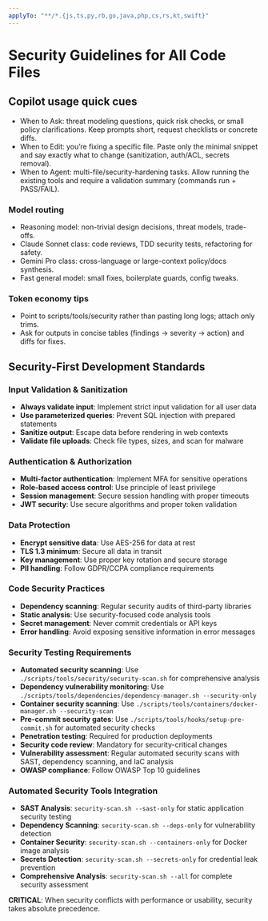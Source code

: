 ```yaml
---
applyTo: "**/*.{js,ts,py,rb,go,java,php,cs,rs,kt,swift}"
---
```


# Security Guidelines for All Code Files

## Copilot usage quick cues

- When to Ask: threat modeling questions, quick risk checks, or small policy clarifications.
  Keep prompts short, request checklists or concrete diffs.
- When to Edit: you’re fixing a specific file. Paste only the minimal snippet and say
  exactly what to change (sanitization, auth/ACL, secrets removal).
- When to Agent: multi-file/security-hardening tasks. Allow running the existing tools
  and require a validation summary (commands run + PASS/FAIL).

### Model routing

- Reasoning model: non-trivial design decisions, threat models, trade-offs.
- Claude Sonnet class: code reviews, TDD security tests, refactoring for safety.
- Gemini Pro class: cross-language or large-context policy/docs synthesis.
- Fast general model: small fixes, boilerplate guards, config tweaks.

### Token economy tips

- Point to scripts/tools/security rather than pasting long logs; attach only trims.
- Ask for outputs in concise tables (findings → severity → action) and diffs for fixes.

## Security-First Development Standards

### Input Validation & Sanitization

- **Always validate input**: Implement strict input validation for all user data
- **Use parameterized queries**: Prevent SQL injection with prepared statements
- **Sanitize output**: Escape data before rendering in web contexts
- **Validate file uploads**: Check file types, sizes, and scan for malware


### Authentication & Authorization

- **Multi-factor authentication**: Implement MFA for sensitive operations
- **Role-based access control**: Use principle of least privilege
- **Session management**: Secure session handling with proper timeouts
- **JWT security**: Use secure algorithms and proper token validation


### Data Protection

- **Encrypt sensitive data**: Use AES-256 for data at rest
- **TLS 1.3 minimum**: Secure all data in transit
- **Key management**: Use proper key rotation and secure storage
- **PII handling**: Follow GDPR/CCPA compliance requirements


### Code Security Practices

- **Dependency scanning**: Regular security audits of third-party libraries
- **Static analysis**: Use security-focused code analysis tools
- **Secret management**: Never commit credentials or API keys
- **Error handling**: Avoid exposing sensitive information in error messages


### Security Testing Requirements

- **Automated security scanning**: Use `./scripts/tools/security/security-scan.sh` for
  comprehensive analysis
- **Dependency vulnerability monitoring**: Use
  `./scripts/tools/dependencies/dependency-manager.sh --security-only`
- **Container security scanning**: Use
  `./scripts/tools/containers/docker-manager.sh --security-scan`
- **Pre-commit security gates**: Use `./scripts/tools/hooks/setup-pre-commit.sh` for
  automated security checks
- **Penetration testing**: Required for production deployments
- **Security code review**: Mandatory for security-critical changes
- **Vulnerability assessment**: Regular automated security scans with SAST, dependency
  scanning, and IaC analysis
- **OWASP compliance**: Follow OWASP Top 10 guidelines

### Automated Security Tools Integration

- **SAST Analysis**: `security-scan.sh --sast-only` for static application security testing
- **Dependency Scanning**: `security-scan.sh --deps-only` for vulnerability detection
- **Container Security**: `security-scan.sh --containers-only` for Docker image analysis
- **Secrets Detection**: `security-scan.sh --secrets-only` for credential leak prevention
- **Comprehensive Analysis**: `security-scan.sh --all` for complete security assessment

**CRITICAL**: When security conflicts with performance or usability, security takes absolute precedence.
